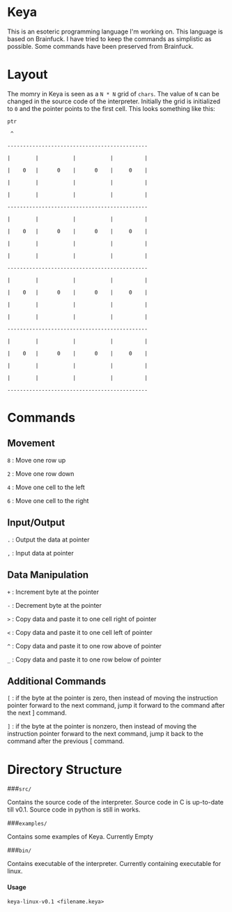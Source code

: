 Keya
====

This is an esoteric programming language I'm working on. This language is based on Brainfuck. I have tried to keep the commands as simplistic as possible. Some commands have been preserved from Brainfuck.

Layout
====

The momry in Keya is seen as a `N * N` grid of `chars`. The value of `N` can be changed in the source code of the interpreter. Initially the grid is initialized to `0` and the pointer points to the first cell. This looks something like this:

` ptr                                         `

`  ^                                          `

`---------------------------------------------`

`|        |           |           |          |`

`|    0   |      0    |      0    |     0    |`

`|        |           |           |          |`

`|        |           |           |          |`

`---------------------------------------------`

`|        |           |           |          |`

`|    0   |      0    |      0    |     0    |`

`|        |           |           |          |`

`|        |           |           |          |`

`---------------------------------------------`

`|        |           |           |          |`

`|    0   |      0    |      0    |     0    |`

`|        |           |           |          |`

`|        |           |           |          |`

`---------------------------------------------`

`|        |           |           |          |`

`|    0   |      0    |      0    |     0    |`

`|        |           |           |          |`

`|        |           |           |          |`

`---------------------------------------------`

Commands
====

Movement
----

`8` : Move one row up 

`2` : Move one row down 

`4` : Move one cell to the left

`6` : Move one cell to the right

Input/Output
----
`.` : Output the data at pointer

`,` : Input data at pointer

Data Manipulation
----
`+` : Increment byte at the pointer

`-` : Decrement byte at the pointer



`>` : Copy data and paste it to one cell right of pointer

`<` : Copy data and paste it to one cell left of pointer

`^` : Copy data and paste it to one row above of pointer

`_` : Copy data and paste it to one row below of pointer

Additional Commands
----
`[` : if the byte at the pointer is zero, then instead of moving the instruction pointer forward to the next command, jump it forward to the command after the next ] command.

`]` : if the byte at the pointer is nonzero, then instead of moving the instruction pointer forward to the next command, jump it back to the command after the previous [ command.

Directory Structure
====

###`src/` 

Contains the source code of the interpreter. Source code in C is up-to-date till v0.1. Source code in python is still in works.

###`examples/` 

Contains some examples of Keya. Currently Empty

###`bin/` 

Contains executable of the interpreter. Currently containing executable for linux.

#### Usage

`keya-linux-v0.1 <filename.keya>`